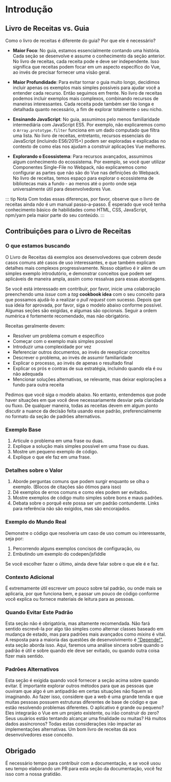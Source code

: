 # Introdução

## Livro de Receitas vs. Guia

Como o livro de receitas é diferente do guia? Por que ele é necessário?

- **Maior Foco**: No guia, estamos essencialmente contando uma história. Cada seção se desenvolve e assume o conhecimento da seção anterior. No livro de receitas, cada receita pode e deve ser independente. Isso significa que receitas podem focar em um aspecto específico do Vue, ao invés de precisar fornecer uma visão geral.

- **Maior Profundidade**: Para evitar tornar o guia muito longo, decidimos incluir apenas os exemplos mais simples possíveis para ajudar você a entender cada recurso. Então seguimos em frente. No livro de receitas podemos incluir exemplos mais complexos, combinando recursos de maneiras interessantes. Cada receita pode também ser tão longa e detalhada quanto necessário, a fim de explorar totalmente o seu nicho.

- **Ensinando JavaScript**: No guia, assumimos pelo menos familiaridade intermediária com JavaScript ES5. Por exemplo, não explicaremos como o `Array.prototype.filter` funciona em um dado computado que filtra uma lista. No livro de receitas, entretanto, recursos essenciais do JavaScript (incluindo ES6/2015+) podem ser exploradas e explicadas no contexto de como elas nos ajudam a construir aplicações Vue melhores.

- **Explorando o Ecossistema**: Para recursos avançados, assumimos algum conhecimento do ecossistema. Por exemplo, se você quer utilizar Componentes Single-File no Webpack, não explicaremos como configurar as partes que não são do Vue nas definições do Webpack. No livro de receitas, temos espaço para explorar o ecossistema de bibliotecas mais a fundo - ao menos até o ponto onde seja universalmente útil para desenvolvedores Vue.

::: tip Nota
Com todas essas diferenças, por favor, observe que o livro de receitas ainda _não_ é um manual passo-a-passo. É esperado que você tenha conhecimento básico de habilidades como HTML, CSS, JavaScript, npm/yarn pela maior parte do seu conteúdo.
:::

## Contribuições para o Livro de Receitas

### O que estamos buscando

O Livro de Receitas dá exemplos aos desenvolvedores que cobrem desde casos comuns até casos de uso interessantes, e que também explicam detalhes mais complexos progressivamente. Nosso objetivo é ir além de um simples exemplo introdutório, e demonstrar conceitos que podem ser aplicáveis de maneira ampla, assim como ressalvas para essas abordagens.

Se você está interessado em contribuir, por favor, inicie uma colaboração preenchendo uma _issue_ com a _tag_ **cookbook idea** com o seu conceito para que possamos ajudá-lo a realizar o _pull request_ com sucesso.  Depois que sua ideia for aprovada, por favor, siga o modelo abaixo conforme possível. Algumas seções são exigidas, e algumas são opcionais. Seguir a ordem numérica é fortemente recomendado, mas não obrigatório.

Receitas geralmente devem:

- Resolver um problema comum e específico
- Começar com o exemplo mais simples possível
- Introduzir uma complexidade por vez
- Referenciar outros documentos, ao invés de reexplicar conceitos
- Descrever o problema, ao invés de assumir familiaridade
- Explicar o processo, ao invés de apenas o resultado final
- Explicar os prós e contras de sua estratégia, incluindo quando ela é ou não adequada
- Mencionar soluções alternativas, se relevante, mas deixar explorações a fundo para outra receita

Pedimos que você siga o modelo abaixo. No entanto, entendemos que pode haver situações em que você deve necessariamente desviar pela claridade ou fluxo. De qualquer maneira, todas as receitas devem em algum ponto discutir a nuance da decisão feita usando esse padrão, preferencialmente no formato da seção de padrões alternativos.

### Exemplo Base <Badge text="required" type="error" />

1.  Articule o problema em uma frase ou duas.
2.  Explique a solução mais simples possível em uma frase ou duas.
3.  Mostre um pequeno exemplo de código.
4.  Explique o que ele faz em uma frase.

### Detalhes sobre o Valor <Badge text="required" type="error" />

1.  Aborde perguntas comuns que podem surgir enquanto se olha o exemplo. (Blocos de citações são ótimos para isso)
2.  Dê exemplos de erros comuns e como eles podem ser evitados.
3.  Mostre exemplos de código muito simples sobre bons e maus padrões.
4.  Debata sobre o porquê este possa ser um padrão contundente. Links para referência não são exigidos, mas são encorajados.

### Exemplo do Mundo Real <Badge text="required" type="error" />

Demonstre o código que resolveria um caso de uso comum ou interessante, seja por:

1.  Percorrendo alguns exemplos concisos de configuração, ou
2.  Embutindo um exemplo do codepen/jsfiddle

Se você escolher fazer o último, ainda deve falar sobre o que ele é e faz.

### Contexto Adicional <Badge text="optional" />

É extremamente útil escrever um pouco sobre tal padrão, ou onde mais se aplicaria, por que funciona bem, e passar um pouco de código conforme você explica ou fornece materiais de leitura para as pessoas.

### Quando Evitar Este Padrão <Badge text="optional" />

Esta seção não é obrigatória, mas altamente recomendada. Não fará sentido escrevê-la por algo tão simples como alternar classes baseado em mudança de estado, mas para padrões mais avançados como _mixins_ é vital. A resposta para a maioria das questões de desenvolvimento é ["Depende!"](https://codepen.io/rachsmith/pen/YweZbG), esta seção aborda isso. Aqui, faremos uma análise sincera sobre quando o padrão é útil e sobre quando ele deve ser evitado, ou quando outra coisa fizer mais sentido.

### Padrões Alternativos <Badge text="required with avoidance section" type="warning" />

Esta seção é exigida quando você fornecer a seção acima sobre quando evitar. É importante explorar outros métodos para que as pessoas que ouviram que algo é um antipadrão em certas situações não fiquem só imaginando. Ao fazer isso, considere que a web é uma grande tenda e que muitas pessoas possuem estruturas diferentes de base de código e que estão resolvendo problemas diferentes. O aplicativo é grande ou pequeno? Eles integrarão o Vue em um projeto existente, ou irão construir do zero? Seus usuários estão tentando alcançar uma finalidade ou muitas? Há muitos dados assíncronos? Todas estas considerações irão impactar as implementações alternativas. Um bom livro de receitas dá aos desenvolvedores esse conceito.

## Obrigado

É necessário tempo para contribuir com a documentação, e se você usou seu tempo elaborando um PR para esta seção da documentação, você fez isso com a nossa gratidão.
